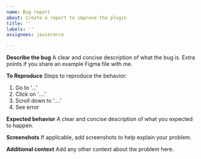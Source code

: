 ```yaml
---
name: Bug report
about: Create a report to improve the plugin
title: ''
labels: ''
assignees: javierarce

---
```


**Describe the bug**
A clear and concise description of what the bug is. Extra points if you share an example Figma file with me.

**To Reproduce**
Steps to reproduce the behavior:
1. Go to '...'
2. Click on '....'
3. Scroll down to '....'
4. See error

**Expected behavior**
A clear and concise description of what you expected to happen.

**Screenshots**
If applicable, add screenshots to help explain your problem.

**Additional context**
Add any other context about the problem here.
